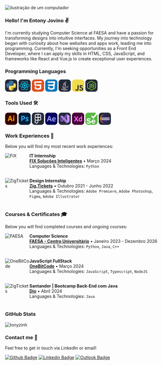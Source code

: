 <img src="https://user-images.githubusercontent.com/74038190/225813708-98b745f2-7d22-48cf-9150-083f1b00d6c9.gif" alt="ilustração de um computador" min-width="400px" max-width="700px" width="1000px">

### Hello! I'm Entony Jovino ✌

<p align="left"> 
I'm currently studying Computer Science at FAESA and have a passion for transforming designs into intuitive interfaces. My journey into technology began with curiosity about how websites and apps work, leading me into programming. Currently, I'm seeking opportunities as a Front End Developer, where I can apply my skills in HTML, CSS, JavaScript, and frameworks like React and Vue.js to create exceptional user experiences.
</p>

### Programming Languages
<p align="left">
  <img height="40" width="40" src="https://raw.githubusercontent.com/tandpfun/skill-icons/65dea6c4eaca7da319e552c09f4cf5a9a8dab2c8/icons/Python-Dark.svg" />
  <img height="40" width="40" src="https://raw.githubusercontent.com/tandpfun/skill-icons/65dea6c4eaca7da319e552c09f4cf5a9a8dab2c8/icons/React-Dark.svg" />
  <img height="40" width="40" src="https://raw.githubusercontent.com/tandpfun/skill-icons/65dea6c4eaca7da319e552c09f4cf5a9a8dab2c8/icons/HTML.svg" />
  <img height="40" width="40" src="https://raw.githubusercontent.com/tandpfun/skill-icons/65dea6c4eaca7da319e552c09f4cf5a9a8dab2c8/icons/CSS.svg" />
  <img height="40" width="40" src="https://raw.githubusercontent.com/tandpfun/skill-icons/65dea6c4eaca7da319e552c09f4cf5a9a8dab2c8/icons/Java-Dark.svg" />
  <img height="40" width="40" src="https://raw.githubusercontent.com/tandpfun/skill-icons/65dea6c4eaca7da319e552c09f4cf5a9a8dab2c8/icons/JavaScript.svg" />
  <img height="40" width="40" src="https://raw.githubusercontent.com/tandpfun/skill-icons/65dea6c4eaca7da319e552c09f4cf5a9a8dab2c8/icons/NodeJS-Dark.svg" />
</p>

### Tools Used 🛠
<p align="left">
  <img height="40" width="40" src="https://raw.githubusercontent.com/tandpfun/skill-icons/65dea6c4eaca7da319e552c09f4cf5a9a8dab2c8/icons/Illustrator.svg" />
  <img height="40" width="40" src="https://raw.githubusercontent.com/tandpfun/skill-icons/65dea6c4eaca7da319e552c09f4cf5a9a8dab2c8/icons/Photoshop.svg" />
  <img height="40" width="40" src="https://raw.githubusercontent.com/tandpfun/skill-icons/65dea6c4eaca7da319e552c09f4cf5a9a8dab2c8/icons/Figma-Dark.svg" />
  <img height="40" width="40" src="https://raw.githubusercontent.com/tandpfun/skill-icons/65dea6c4eaca7da319e552c09f4cf5a9a8dab2c8/icons/AfterEffects.svg" />
  <img height="40" width="40" src="https://raw.githubusercontent.com/tandpfun/skill-icons/65dea6c4eaca7da319e552c09f4cf5a9a8dab2c8/icons/VisualStudio-Dark.svg" />
  <img height="40" width="40" src="https://raw.githubusercontent.com/tandpfun/skill-icons/65dea6c4eaca7da319e552c09f4cf5a9a8dab2c8/icons/XD.svg" />
  <img height="40" width="40" src="https://raw.githubusercontent.com/tandpfun/skill-icons/65dea6c4eaca7da319e552c09f4cf5a9a8dab2c8/icons/Selenium.svg" />
  <img height="40" width="40" src="https://raw.githubusercontent.com/tandpfun/skill-icons/65dea6c4eaca7da319e552c09f4cf5a9a8dab2c8/icons/Eclipse-Dark.svg" />
</p>

### Work Experiences 💼

Below you will find my most recent work experiences:

[<img align="left" height="80px" width="80px" alt="FIX" src="https://media.licdn.com/dms/image/C4E0BAQEX7IVsorb2qw/company-logo_200_200/0/1630630812902?e=1721865600&v=beta&t=siaRHoMu0ijEJMCuOxbPdqoNUs0chbrAkwgxLIesT4E"/>](https://fixsi.com.br/)

**IT Internship** \
[**FIX Soluções Inteligentes**](https://fixsi.com.br/) • Março 2024\
Languages ​​& Technologies: `Python`\
<br/>

[<img align="left" height="80px" width="80px" alt="ZigTickets" src="https://media.licdn.com/dms/image/D4D0BAQEA561Ws9XxBg/company-logo_200_200/0/1694439830642/superticket_logo?e=2147483647&v=beta&t=mu4Evv9cLppKBXqhN1TBNtYRx1gyPJYJ_2oWwAR3UMk"/>](https://www.zig.tickets/?st=Esp%C3%ADrito%20Santo)

**Design Internship** \
[**Zig.Tickets**](https://www.zig.tickets/?st=Esp%C3%ADrito%20Santo) • Outubro 2021 - Junho 2022  \
Languages ​​& Technologies: `Adobe Premiere`, `Adobe Photoshop`, `Figma`, `Adobe Illustrator`\
<br/>

### Courses & Certificates 🎓

Below you will find completed courses and ongoing courses:

[<img align="left" height="80px" width="80px" alt="FAESA" src="https://encrypted-tbn0.gstatic.com/images?q=tbn:ANd9GcSSSJ5TyESs-WoQwyVfJMvGE6FT1DMWhgBZ3tiMVZ8REg&s"/>](https://yt3.googleusercontent.com/rObOEbK1sg50-EG5bF6XWqtUMS5FHsFMA5bOl50UwrXnezjLqovTdtPK6Ql9V-4jGkasyOXs1g=s176-c-k-c0x00ffffff-no-rj)

**Computer Science** \
[**FAESA - Centro Universitário**](https://www.faesa.br/) • Janeiro 2023 - Dezembro 2026\
Languages ​​& Technologies: `Python`, `Java`, `C++`\
<br/>

[<img align="left" height="80px" width="80px" alt="OneBitCode" src="https://yt3.googleusercontent.com/rObOEbK1sg50-EG5bF6XWqtUMS5FHsFMA5bOl50UwrXnezjLqovTdtPK6Ql9V-4jGkasyOXs1g=s176-c-k-c0x00ffffff-no-rj"/>](https://yt3.googleusercontent.com/rObOEbK1sg50-EG5bF6XWqtUMS5FHsFMA5bOl50UwrXnezjLqovTdtPK6Ql9V-4jGkasyOXs1g=s176-c-k-c0x00ffffff-no-rj)

**JavaScript FullStack** \
[**OneBitCode**](https://www.onebitcode.com) • Março 2024\
Languages ​​& Technologies: `JavaScript`, `Typescript`, `NodeJS`\
<br/>

[<img align="left" height="80px" width="80px" alt="ZigTickets" src="https://play-lh.googleusercontent.com/wKwW77zj6Gd-llTDakdjSDnWUPKSMDGXhnZSXel3A3qQSiM1cbDvuspBpQk15tiT9ik"/>]()

**Santander | Bootcamp Back-End com Java** \
[**Dio**](https://www.dio.me/) • Abril 2024\
Languages ​​& Technologies: `Java`\
<br/>


### GitHub Stats
<img src="https://github-readme-stats.vercel.app/api?username=tonyzinh&show_icons=true" alt="tonyzinh" />


### Contact me 📩
Feel free to get in touch via LinkedIn or email!

  [![Github Badge](https://img.shields.io/badge/GitHub--000?style=social&logo=Github&logoColor=black&link=https://github.com/tonyzinh)](https://github.com/tonyzinh)
  [![Linkedin Badge](https://img.shields.io/badge/LinkedIn--000?style=social&logo=Linkedin&logoColor=0077B5&link=https://www.linkedin.com/in/entonyjoviino/)](https://www.linkedin.com/in/entonyjoviino/)
  [![Outlook Badge](https://img.shields.io/badge/email--000?style=social&logo=microsoft-outlook&logoColor=0078d4&link=mailto:entonysantos@outlook.com)](mailto:entonysantos@outlook.com)
